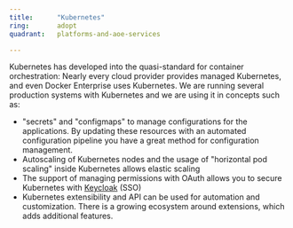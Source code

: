 ```yaml
---
title:      "Kubernetes"
ring:       adopt
quadrant:   platforms-and-aoe-services

---
```


Kubernetes has developed into the quasi-standard for container orchestration: Nearly every cloud provider provides managed Kubernetes, and even Docker Enterprise uses Kubernetes.
We are running several production systems with Kubernetes and we are using it in concepts such as:
 * "secrets" and "configmaps" to manage configurations for the applications. By updating these resources with an automated configuration pipeline you have a great method for configuration management.
 * Autoscaling of Kubernetes nodes and the usage of "horizontal pod scaling" inside Kubernetes allows elastic scaling
 * The support of managing permissions with OAuth allows you to secure Kubernetes with [Keycloak](/tools/keycloak.html) (SSO)
 * Kubernetes extensibility and API can be used for automation and customization. There is a growing ecosystem around extensions, which adds additional features.
